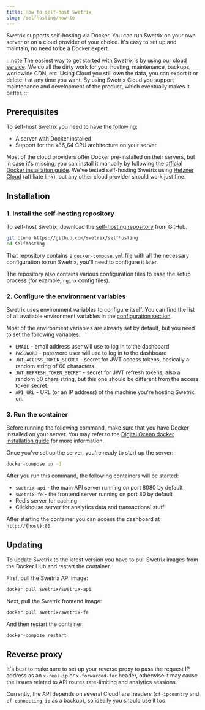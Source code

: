 ```yaml
---
title: How to self-host Swetrix
slug: /selfhosting/how-to
---
```


Swetrix supports self-hosting via Docker. You can run Swetrix on your own server or on a cloud provider of your choice. It's easy to set up and maintain, no need to be a Docker expert.

:::note
The easiest way to get started with Swetrix is by [using our cloud service](https://swetrix.com). We do all the dirty work for you: hosting, maintenance, backups, worldwide CDN, etc. Using Cloud you still own the data, you can export it or delete it at any time you want. By using Swetrix Cloud you support maintenance and development of the product, which eventually makes it better.
:::

## Prerequisites
To self-host Swetrix you need to have the following:
- A server with Docker installed
- Support for the x86_64 CPU architecture on your server

Most of the cloud providers offer Docker pre-installed on their servers, but in case it's missing, you can install it manually by following the [official Docker installation guide](https://docs.docker.com/get-docker/).
We've tested self-hosting Swetrix using [Hetzner Cloud](https://hetzner.cloud/?ref=xIW4H6LVD01I) (affiliate link), but any other cloud provider should work just fine.

## Installation

### 1. Install the self-hosting repository
To self-host Swetrix, download the [self-hosting repository](https://github.com/swetrix/selfhosting) from GitHub.
```bash
git clone https://github.com/swetrix/selfhosting
cd selfhosting
```

That repository contains a `docker-compose.yml` file with all the necessary configuration to run Swetrix, you'll need to configure it later.

The repository also contains various configuration files to ease the setup process (for example, `nginx` config files).

### 2. Configure the environment variables
Swetrix uses environment variables to configure itself. You can find the list of all available environment variables in the [configuration section](/selfhosting/configuring).

Most of the environment variables are already set by default, but you need to set the following variables:
- `EMAIL` - email address user will use to log in to the dashboard
- `PASSWORD` - password user will use to log in to the dashboard
- `JWT_ACCESS_TOKEN_SECRET` - secret for JWT access tokens, basically a random string of 60 characters.
- `JWT_REFRESH_TOKEN_SECRET` - secret for JWT refresh tokens, also a random 60 chars string, but this one should be different from the access token secret.
- `API_URL` - URL (or an IP address) of the machine you're hosting Swetrix on.

### 3. Run the container
Before running the following command, make sure that you have Docker installed on your server. You may refer to the [Digital Ocean docker installation guide](https://www.digitalocean.com/community/tutorials/how-to-install-and-use-docker-on-ubuntu-20-04) for more information.

Once you've set up the server, you're ready to start up the server:

```bash
docker-compose up -d
```

After you run this command, the following containers will be started:
- `swetrix-api` - the main API server running on port 8080 by default
- `swetrix-fe` - the frontend server running on port 80 by default
- Redis server for caching
- Clickhouse server for analytics data and transactional stuff

After starting the container you can access the dashboard at `http://{host}:80`.

## Updating
To update Swetrix to the latest version you have to pull Swetrix images from the Docker Hub and restart the container.

First, pull the Swetrix API image:
```bash
docker pull swetrix/swetrix-api
```

Next, pull the Swetrix frontend image:
```bash
docker pull swetrix/swetrix-fe
```

And then restart the container:
```bash
docker-compose restart
```

## Reverse proxy
It's best to make sure to set up your reverse proxy to pass the request IP address as an `x-real-ip` or `x-forwarded-for` header, otherwise it may cause the issues related to API routes rate-limiting and analytics sessions.

<!-- TODO: On the next versions of Swetrix Cloudflare becomes optional and may be set up via .env variables. Mention that. -->
Currently, the API depends on several Cloudflare headers (`cf-ipcountry` and `cf-connecting-ip` as a backup), so ideally you should use it too.
